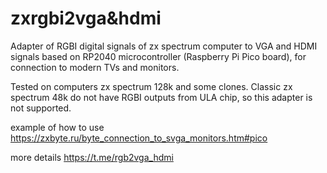 zxrgbi2vga&hdmi
=======
Adapter of RGBI digital signals of zx spectrum computer to VGA and HDMI signals based on RP2040 microcontroller (Raspberry Pi Pico board), for connection to modern TVs and monitors. 

Tested on computers zx spectrum 128k and some clones. Classic zx spectrum 48k do not have RGBI outputs from ULA chip, so this adapter is not supported.

example of how to use  https://zxbyte.ru/byte_connection_to_svga_monitors.htm#pico

more details https://t.me/rgb2vga_hdmi


